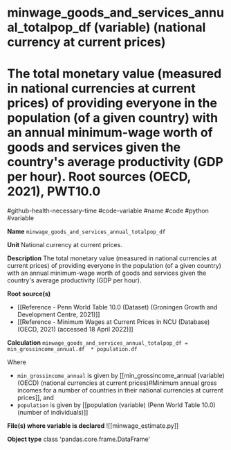 # minwage_goods_and_services_annual_totalpop_df (variable) (national currency at current prices)
# The total monetary value (measured in national currencies at current prices) of providing everyone in the population (of a given country) with an annual minimum-wage worth of goods and services given the country's average productivity (GDP per hour). Root sources (OECD, 2021), PWT10.0
#github-health-necessary-time
#code-variable #name #code #python #variable

**Name**
`minwage_goods_and_services_annual_totalpop_df`

**Unit**
National currency at current prices.

**Description**
The total monetary value (measured in national currencies at current prices) of providing everyone in the population (of a given country) with an annual minimum-wage worth of goods and services given the country's average productivity (GDP per hour).

**Root source(s)**
- [[Reference - Penn World Table 10.0 (Dataset) (Groningen Growth and Development Centre, 2021)]]
- [[Reference - Minimum Wages at Current Prices in NCU (Database) (OECD, 2021) (accessed 18 April 2022)]]

**Calculation**
`minwage_goods_and_services_annual_totalpop_df = min_grossincome_annual.df  * population.df`

Where
- `min_grossincome_annual` is given by [[min_grossincome_annual (variable) (OECD) (national currencies at current prices)#Minimum annual gross incomes for a number of countries in their national currencies at current prices]], and
- `population` is given by [[population (variable) (Penn World Table 10.0) (number of individuals)]]

**File(s) where variable is declared**
![[minwage_estimate.py]]

**Object type**
class 'pandas.core.frame.DataFrame'
